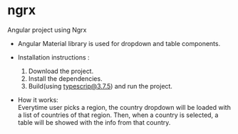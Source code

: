 # ngrx
Angular project using Ngrx

- Angular Material library is used for dropdown and table components.

- Installation instructions : 
  1. Download the project.
  2. Install the dependencies.
  3. Build(using typescrip@3.7.5) and run the project. 
  
- How it works:  
    Everytime user picks a region, the country dropdown will be loaded with a list of countries of that region.
    Then, when a country is selected, a table will be showed with the info from that country.
